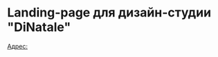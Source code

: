 # Landing-page для дизайн-студии "DiNatale" 
[Адрес:](https://dinatale.studio "Необязательная подсказка") 

